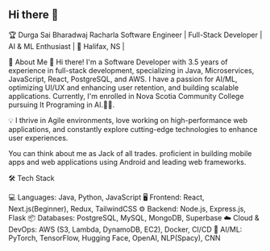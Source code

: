 ## Hi there 👋
🏆 Durga Sai Bharadwaj Racharla
Software Engineer | Full-Stack Developer | AI & ML Enthusiast | 📍 Halifax, NS |

🚀 About Me
👋 Hi there! I'm a Software Developer with 3.5 years of experience in full-stack development, specializing in Java, Microservices, JavaScript, React, PostgreSQL, and AWS. I have a passion for AI/ML, optimizing UI/UX and enhancing user retention, and building scalable applications. Currently, I'm enrolled in Nova Scotia Community College pursuing It Programing in AI.🚗💬.

💡 I thrive in Agile environments, love working on high-performance web applications, and constantly explore cutting-edge technologies to enhance user experiences.

You can think about me as Jack of all trades. proficient in building mobile apps and web applications using Android and leading web frameworks.

🛠 Tech Stack

💻 Languages: Java, Python, JavaScript
🖥 Frontend: React, Next.js(Beginner), Redux, TailwindCSS
⚙️ Backend: Node.js, Express.js, Flask
📦 Databases: PostgreSQL, MySQL, MongoDB, Superbase
☁️ Cloud & DevOps: AWS (S3, Lambda, DynamoDB, EC2), Docker, CI/CD
🤖 AI/ML:  PyTorch, TensorFlow, Hugging Face, OpenAI, NLP(Spacy), CNN

<!--
**wbharath/wbharath** is a ✨ _special_ ✨ repository because its `README.md` (this file) appears on your GitHub profile.

Here are some ideas to get you started:

- 🔭 I’m currently working on ...
- 🌱 I’m currently learning ...
- 👯 I’m looking to collaborate on ...
- 🤔 I’m looking for help with ...
- 💬 Ask me about ...
- 📫 How to reach me: ...
- 😄 Pronouns: ...
- ⚡ Fun fact: ...
-->
